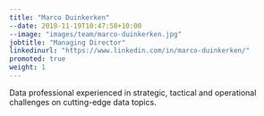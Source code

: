 ```yaml
---
title: "Marco Duinkerken"
--date: 2018-11-19T10:47:58+10:00
--image: "images/team/marco-duinkerken.jpg"
jobtitle: "Managing Director"
linkedinurl: "https://www.linkedin.com/in/marco-duinkerken/"
promoted: true
weight: 1
---
```


Data professional experienced in strategic, tactical and operational challenges on cutting-edge data topics.